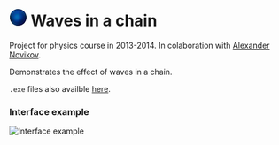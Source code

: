 # ![](https://raw.githubusercontent.com/zhukov-msu/Waves_in_chain/master/logo.jpg) Waves in a chain

Project for physics course in 2013-2014. In colaboration with [Alexander Novikov](https://github.com/novikov-alexander/).

Demonstrates the effect of waves in a chain.

```.exe``` files also availble [here](http://ofvp.phys.msu.ru/science_education/lections/Waves/DEMO/chains.rar).

### Interface example

![](https://github.com/zhukov-msu/Waves_in_chain/blob/master/screenshot.png "Interface example")
